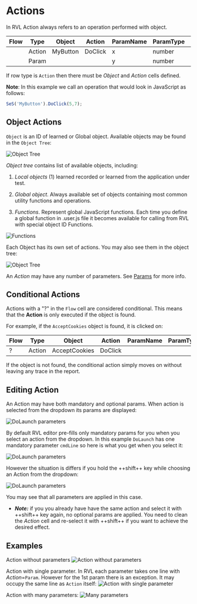 # Actions

In RVL Action always refers to an operation performed with object.

| Flow | Type   | Object   | Action  | ParamName | ParamType | ParamValue |
| ---- | ------ | -------- | ------- | --------- | --------- | ---------- |
|      | Action | MyButton | DoClick | x         | number    | 5          |
|      | Param  |          |         | y         | number    | 7          |

If row type is `Action` then there must be *Object* and *Action* cells defined.

**Note**: In this example we call an operation that would look in JavaScript as follows:
```javascript
SeS('MyButton').DoClick(5,7);
```

## Object Actions

`Object` is an ID of learned or Global object. Available objects may be found in the `Object Tree`:

![Object Tree](./img/Actions_ObjectTree.png)

*Object tree* contains list of available objects, including:

1. *Local objects* (1) learned recorded or learned from the application under test.

2. *Global object*. Always available set of objects containing most common utility functions and operations.

3. *Functions*. Represent global JavaScript functions. Each time you define a global function in .user.js file it becomes available for calling from RVL with special object ID Functions. 

![Functions](./img/Actions_Functions.png)

Each Object has its own set of actions. You may also see them in the object tree:

![Object Tree](./img/Actions_ObjectTree_Actions.png) 

An *Action* may have any number of parameters. See [Params](Params.md) for more info.

## Conditional Actions

Actions with a "?" in the `Flow` cell are considered conditional. This means that the **Action** is only executed if the object is found.

For example, if the `AcceptCookies` object is found, it is clicked on:

| Flow | Type   | Object        | Action  | ParamName | ParamType | ParamValue |
| ---- | ------ | ------------- | ------- | --------- | --------- | ---------- |
| ?    | Action | AcceptCookies | DoClick |           |           |            |

If the object is not found, the conditional action simply moves on without leaving any trace in the report.

## Editing Action

An Action may have both mandatory and optional params. When action is selected from the dropdown its params are displayed:

![DoLaunch parameters](./img/Actions_ActionParams.png)

By default RVL editor pre-fills only mandatory params for you when you select an action from the dropdown. In this example `DoLaunch` has one mandatory parameter `cmdLine` so here is what you get when you select it:

![DoLaunch parameters](./img/Actions_ActionParams_Mandatory.png)

However the situation is differs if you hold the ++shift++ key while choosing an Action from the dropdown:

![DoLaunch parameters](./img/Actions_ActionParams_Optional.png)

You may see that all parameters are applied in this case.

- ***Note:*** if you you already have have the same action and select it with ++shift++ key again, no optional params are applied. You need to clean the *Action* cell and re-select it with ++shift++ if you want to achieve the desired effect.

## Examples

Action without parameters
![Action without parameters](./img/Actions_ActionParams_NoParams.png)

Action with single parameter. In RVL each parameter takes one line with *Action*=`Param`. However for the 1st param there is an exception. It may occupy the same line as `Action` itself:
![Action with single parameter](./img/Actions_ActionParams_SingleParam.png)

Action with many parameters:
![Many parameters](./img/Actions_ActionParams_Optional.png)

